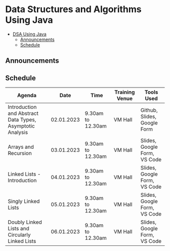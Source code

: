 # Data Structures and Algorithms Using Java

- [DSA Using Java](#dsa-using-java)
  - [Announcements](#announcements)
  - [Schedule](#schedule)

## Announcements

<script>
  var countDownDate = new Date("Jul 25, 2021 16:37:52").getTime();
  var myfunc = setInterval(function() {
    var now = new Date().getTime();
    var timeleft = countDownDate - now;
        
    // Calculating the days, hours, minutes and seconds left
    var days = Math.floor(timeleft / (1000 * 60 * 60 * 24));
    var hours = Math.floor((timeleft % (1000 * 60 * 60 * 24)) / (1000 * 60 * 60));
    var minutes = Math.floor((timeleft % (1000 * 60 * 60)) / (1000 * 60));
    var seconds = Math.floor((timeleft % (1000 * 60)) / 1000);
  },1000);
  document.write(days);
</script>

## Schedule

| Agenda                                                    | Date       | Time              | Training Venue | Tools Used                   |
| --------------------------------------------------------- | ---------- | ----------------- | -------------- | ---------------------------- |
| Introduction and Abstract Data Types, Asymptotic Analysis | 02.01.2023 | 9.30am to 12.30am | VM Hall        | Github, Slides, Google Form  |
| Arrays and Recursion                                      | 03.01.2023 | 9.30am to 12.30am | VM Hall        | Slides, Google Form, VS Code |
| Linked Lists - Introduction                               | 04.01.2023 | 9.30am to 12.30am | VM Hall        | Slides, Google Form, VS Code |
| Singly Linked Lists                                       | 05.01.2023 | 9.30am to 12.30am | VM Hall        | Slides, Google Form, VS Code |
| Doubly Linked Lists and Circularly Linked Lists           | 06.01.2023 | 9.30am to 12.30am | VM Hall        | Slides, Google Form, VS Code |

<!-- ## Pattern of the Test

| Section           | Questions    | Time    |
| ----------------- | ------------ | ------- |
| Programming Logic | 10 Questions | 15 Mins |
| Hands-On Coding   | 1 Question   | 15 Mins |
| Hands-On Coding   | 1 Questions  | 30 Mins | -->

<script 
        async
        src="https://utteranc.es/client.js"
        repo="casrvs/casrvs.github.io"
        issue-term="title"
        theme="github-light"
        crossorigin="anonymous"
></script>

